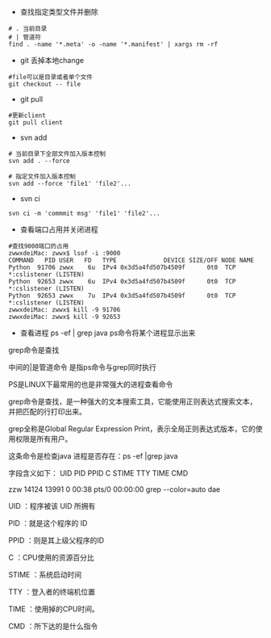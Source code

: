 * 查找指定类型文件并删除
```
# . 当前目录
# | 管道符
find . -name '*.meta' -o -name '*.manifest' | xargs rm -rf
```
* git 丢掉本地change
```
#file可以是目录或者单个文件
git checkout -- file
```
* git pull
```
#更新client
git pull client
```

* svn add
```
# 当前目录下全部文件加入版本控制
svn add . --force
```

```
# 指定文件加入版本控制
svn add --force 'file1' 'file2'...
```

* svn ci
```
svn ci -m 'commmit msg' 'file1' 'file2'...
```

* 查看端口占用并关闭进程
```
#查找9000端口的占用
zwwxdeiMac: zwwx$ lsof -i :9000
COMMAND   PID USER   FD   TYPE             DEVICE SIZE/OFF NODE NAME
Python  91706 zwwx    6u  IPv4 0x3d5a4fd507b4509f      0t0  TCP *:cslistener (LISTEN)
Python  92653 zwwx    6u  IPv4 0x3d5a4fd507b4509f      0t0  TCP *:cslistener (LISTEN)
Python  92653 zwwx    7u  IPv4 0x3d5a4fd507b4509f      0t0  TCP *:cslistener (LISTEN)
zwwxdeiMac: zwwx$ kill -9 91706
zwwxdeiMac: zwwx$ kill -9 92653
```

* 查看进程
ps -ef | grep java
ps命令将某个进程显示出来

grep命令是查找

中间的|是管道命令 是指ps命令与grep同时执行

PS是LINUX下最常用的也是非常强大的进程查看命令

grep命令是查找，是一种强大的文本搜索工具，它能使用正则表达式搜索文本，并把匹配的行打印出来。

grep全称是Global Regular Expression Print，表示全局正则表达式版本，它的使用权限是所有用户。

这条命令是检查java 进程是否存在：ps -ef |grep java

字段含义如下：
UID       PID       PPID      C     STIME    TTY       TIME         CMD

zzw      14124   13991      0     00:38      pts/0      00:00:00    grep --color=auto dae

 

UID      ：程序被该 UID 所拥有

PID      ：就是这个程序的 ID 

PPID    ：则是其上级父程序的ID

C          ：CPU使用的资源百分比

STIME ：系统启动时间

TTY     ：登入者的终端机位置

TIME   ：使用掉的CPU时间。

CMD   ：所下达的是什么指令